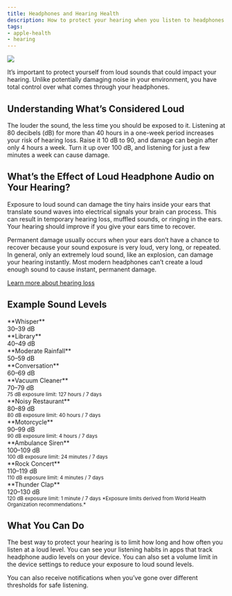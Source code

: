 ```yaml
---
title: Headphones and Hearing Health
description: How to protect your hearing when you listen to headphones.
tags:
- apple-health
- hearing
---
```


![ ](/images/HearingHealth_Article_Illustration.jpg)

It’s important to protect yourself from loud sounds that could impact your hearing. Unlike potentially damaging noise in your environment, you have total control over what comes through your headphones.

## Understanding What’s Considered Loud
The louder the sound, the less time you should be exposed to it. Listening at 80 decibels (dB) for more than 40 hours in a one-week period increases your risk of hearing loss. Raise it 10 dB to 90, and damage can begin after only 4 hours a week. Turn it up over 100 dB, and listening for just a few minutes a week can cause damage.

## What’s the Effect of Loud Headphone Audio on Your Hearing?
Exposure to loud sound can damage the tiny hairs inside your ears that translate sound waves into electrical signals your brain can process. This can result in temporary hearing loss, muffled sounds, or ringing in the ears. Your hearing should improve if you give your ears time to recover.

Permanent damage usually occurs when your ears don’t have a chance to recover because your sound exposure is very loud, very long, or repeated. In general, only an extremely loud sound, like an explosion, can damage your hearing instantly. Most modern headphones can’t create a loud enough sound to cause instant, permanent damage.

[Learn more about hearing loss](./understanding-hearing-loss)

## Example Sound Levels

<div class="d-flex">
  <div class="py-2">**Whisper**</div>
  <div class="ms-auto py-2">30–39 dB</div>
</div>
<div class="progress rounded-2" role="progressbar" aria-label="Basic example" aria-valuemin="0" aria-valuemax="100" style={{height: "10px"}}>
  <div class="progress-bar rounded-2 bg-success" style={{width: "10%"}}></div>
</div>

<div class="d-flex">
  <div class="py-2">**Library**</div>
  <div class="ms-auto py-2">40–49 dB</div>
</div>
<div class="progress-stacked" style={{height: "10px"}}>
  <div class="progress rounded-2" role="progressbar" aria-valuemin="0" aria-valuemax="100" style={{width: "10%", height: "10px"}}>
    <div class="progress-bar" style={{backgroundColor: "var(--bs-progress-bg)"}}></div>
  </div>
  <div class="progress" role="progressbar" aria-valuemin="0" aria-valuemax="100" style={{width: "10%", height: "10px"}}>
    <div class="progress-bar bg-success rounded-2"></div>
  </div>
</div>

<div class="d-flex">
  <div class="py-2">**Moderate Rainfall**</div>
  <div class="ms-auto py-2">50–59 dB</div>
</div>
<div class="progress-stacked" style={{height: "10px"}}>
  <div class="progress rounded-2" role="progressbar" aria-valuemin="0" aria-valuemax="100" style={{width: "20%", height: "10px"}}>
    <div class="progress-bar" style={{backgroundColor: "var(--bs-progress-bg)"}}></div>
  </div>
  <div class="progress" role="progressbar" aria-valuemin="0" aria-valuemax="100" style={{width: "10%", height: "10px"}}>
    <div class="progress-bar bg-success rounded-2"></div>
  </div>
</div>

<div class="d-flex">
  <div class="py-2">**Conversation**</div>
  <div class="ms-auto py-2">60–69 dB</div>
</div>
<div class="progress-stacked" style={{height: "10px"}}>
  <div class="progress rounded-2" role="progressbar" aria-valuemin="0" aria-valuemax="100" style={{width: "30%", height: "10px"}}>
    <div class="progress-bar" style={{backgroundColor: "var(--bs-progress-bg)"}}></div>
  </div>
  <div class="progress" role="progressbar" aria-valuemin="0" aria-valuemax="100" style={{width: "10%", height: "10px"}}>
    <div class="progress-bar bg-success rounded-2"></div>
  </div>
</div>

<div class="d-flex">
  <div class="py-2">**Vacuum Cleaner**</div>
  <div class="ms-auto py-2">70–79 dB</div>
</div>
<div class="progress-stacked" style={{height: "10px"}}>
  <div class="progress rounded-2" role="progressbar" aria-valuemin="0" aria-valuemax="100" style={{width: "40%", height: "10px"}}>
    <div class="progress-bar" style={{backgroundColor: "var(--bs-progress-bg)"}}></div>
  </div>
  <div class="progress" role="progressbar" aria-valuemin="0" aria-valuemax="100" style={{width: "10%", height: "10px"}}>
    <div class="progress-bar bg-warning rounded-2"></div>
  </div>
</div>
<small>75 dB exposure limit: 127 hours / 7 days</small>

<div class="d-flex">
  <div class="py-2">**Noisy Restaurant**</div>
  <div class="ms-auto py-2">80–89 dB</div>
</div>
<div class="progress-stacked" style={{height: "10px"}}>
  <div class="progress rounded-2" role="progressbar" aria-valuemin="0" aria-valuemax="100" style={{width: "50%", height: "10px"}}>
    <div class="progress-bar" style={{backgroundColor: "var(--bs-progress-bg)"}}></div>
  </div>
  <div class="progress" role="progressbar" aria-valuemin="0" aria-valuemax="100" style={{width: "10%", height: "10px"}}>
    <div class="progress-bar bg-warning rounded-2"></div>
  </div>
</div>
<small>80 dB exposure limit: 40 hours / 7 days</small>

<div class="d-flex">
  <div class="py-2">**Motorcycle**</div>
  <div class="ms-auto py-2">90–99 dB</div>
</div>
<div class="progress-stacked" style={{height: "10px"}}>
  <div class="progress rounded-2" role="progressbar" aria-valuemin="0" aria-valuemax="100" style={{width: "60%", height: "10px"}}>
    <div class="progress-bar" style={{backgroundColor: "var(--bs-progress-bg)"}}></div>
  </div>
  <div class="progress" role="progressbar" aria-valuemin="0" aria-valuemax="100" style={{width: "10%", height: "10px"}}>
    <div class="progress-bar bg-warning rounded-2"></div>
  </div>
</div>
<small>90 dB exposure limit: 4 hours / 7 days</small>

<div class="d-flex">
  <div class="py-2">**Ambulance Siren**</div>
  <div class="ms-auto py-2">100–109 dB</div>
</div>
<div class="progress-stacked" style={{height: "10px"}}>
  <div class="progress rounded-2" role="progressbar" aria-valuemin="0" aria-valuemax="100" style={{width: "70%", height: "10px"}}>
    <div class="progress-bar" style={{backgroundColor: "var(--bs-progress-bg)"}}></div>
  </div>
  <div class="progress" role="progressbar" aria-valuemin="0" aria-valuemax="100" style={{width: "10%", height: "10px"}}>
    <div class="progress-bar bg-danger rounded-2"></div>
  </div>
</div>
<small>100 dB exposure limit: 24 minutes / 7 days</small>

<div class="d-flex">
  <div class="py-2">**Rock Concert**</div>
  <div class="ms-auto py-2">110–119 dB</div>
</div>
<div class="progress-stacked" style={{height: "10px"}}>
  <div class="progress rounded-2" role="progressbar" aria-valuemin="0" aria-valuemax="100" style={{width: "80%", height: "10px"}}>
    <div class="progress-bar" style={{backgroundColor: "var(--bs-progress-bg)"}}></div>
  </div>
  <div class="progress" role="progressbar" aria-valuemin="0" aria-valuemax="100" style={{width: "10%", height: "10px"}}>
    <div class="progress-bar bg-danger rounded-2"></div>
  </div>
</div>
<small>110 dB exposure limit: 4 minutes / 7 days</small>


<div class="d-flex">
  <div class="py-2">**Thunder Clap**</div>
  <div class="ms-auto py-2">120–130 dB</div>
</div>
<div class="progress-stacked" style={{height: "10px"}}>
  <div class="progress rounded-2" role="progressbar" aria-valuemin="0" aria-valuemax="100" style={{width: "90%", height: "10px"}}>
    <div class="progress-bar" style={{backgroundColor: "var(--bs-progress-bg)"}}></div>
  </div>
  <div class="progress" role="progressbar" aria-valuemin="0" aria-valuemax="100" style={{width: "10%", height: "10px"}}>
    <div class="progress-bar bg-danger rounded-2"></div>
  </div>
</div>
<small>
120 dB exposure limit: 1 minute / 7 days
</small>

<small>
*Exposure limits derived from World Health Organization recommendations.*
</small>

## What You Can Do
The best way to protect your hearing is to limit how long and how often you listen at a loud level. You can see your listening habits in apps that track headphone audio levels on your device. You can also set a volume limit in the device settings to reduce your exposure to loud sound levels.

You can also receive notifications when you’ve gone over different thresholds for safe listening.